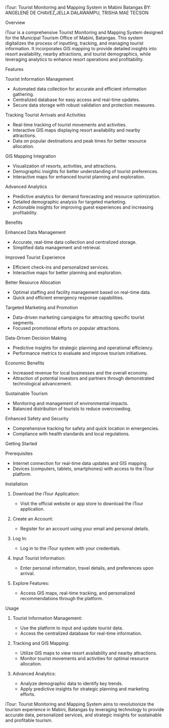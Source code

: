 iTour: Tourist Monitoring and Mapping System in Mabini Batangas
BY: ANGELENE DE CHAVEZ,JELLA DALAWAMPU, TRISHA MAE TECSON

 Overview

iTour is a comprehensive Tourist Monitoring and Mapping System designed for the Municipal Tourism Office of Mabini, Batangas. This system digitalizes the process of inputting, tracking, and managing tourist information. It incorporates GIS mapping to provide detailed insights into resort availability, nearby attractions, and tourist demographics, while leveraging analytics to enhance resort operations and profitability.

Features

Tourist Information Management
  - Automated data collection for accurate and efficient information gathering.
  - Centralized database for easy access and real-time updates.
  - Secure data storage with robust validation and protection measures.

Tracking Tourist Arrivals and Activities
  - Real-time tracking of tourist movements and activities.
  - Interactive GIS maps displaying resort availability and nearby attractions.
  - Data on popular destinations and peak times for better resource allocation.

GIS Mapping Integration
  - Visualization of resorts, activities, and attractions.
  - Demographic insights for better understanding of tourist preferences.
  - Interactive maps for enhanced tourist planning and exploration.

Advanced Analytics
  - Predictive analytics for demand forecasting and resource optimization.
  - Detailed demographic analysis for targeted marketing.
  - Actionable insights for improving guest experiences and increasing profitability.

Benefits

Enhanced Data Management
  - Accurate, real-time data collection and centralized storage.
  - Simplified data management and retrieval.

Improved Tourist Experience
  - Efficient check-ins and personalized services.
  - Interactive maps for better planning and exploration.

Better Resource Allocation
  - Optimal staffing and facility management based on real-time data.
  - Quick and efficient emergency response capabilities.

Targeted Marketing and Promotion
  - Data-driven marketing campaigns for attracting specific tourist segments.
  - Focused promotional efforts on popular attractions.

Data-Driven Decision Making
  - Predictive insights for strategic planning and operational efficiency.
  - Performance metrics to evaluate and improve tourism initiatives.

Economic Benefits
  - Increased revenue for local businesses and the overall economy.
  - Attraction of potential investors and partners through demonstrated technological advancement.

Sustainable Tourism
  - Monitoring and management of environmental impacts.
  - Balanced distribution of tourists to reduce overcrowding.

Enhanced Safety and Security
  - Comprehensive tracking for safety and quick location in emergencies.
  - Compliance with health standards and local regulations.

Getting Started

Prerequisites

- Internet connection for real-time data updates and GIS mapping.
- Devices (computers, tablets, smartphones) with access to the iTour platform.

Installation

1. Download the iTour Application:
   - Visit the official website or app store to download the iTour application.

2. Create an Account:
   - Register for an account using your email and personal details.

3. Log In:
   - Log in to the iTour system with your credentials.

4. Input Tourist Information:
   - Enter personal information, travel details, and preferences upon arrival.

5. Explore Features:
   - Access GIS maps, real-time tracking, and personalized recommendations through the platform.

 Usage

1. Tourist Information Management:
   - Use the platform to input and update tourist data.
   - Access the centralized database for real-time information.

2. Tracking and GIS Mapping:
   - Utilize GIS maps to view resort availability and nearby attractions.
   - Monitor tourist movements and activities for optimal resource allocation.

3. Advanced Analytics:
   - Analyze demographic data to identify key trends.
   - Apply predictive insights for strategic planning and marketing efforts.

iTour: Tourist Monitoring and Mapping System aims to revolutionize the tourism experience in Mabini, Batangas by leveraging technology to provide accurate data, personalized services, and strategic insights for sustainable and profitable tourism.

